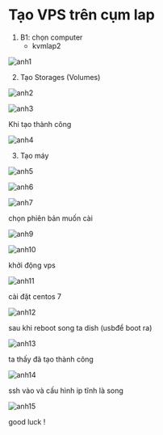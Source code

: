 # Tạo VPS trên cụm lap
 1. B1: chọn computer 
    - kvmlap2

![anh1](https://image.prntscr.com/image/l_Yay8PyTfidTMZO-7QT1w.png)

2. Tạo Storages (Volumes)

![anh2](https://image.prntscr.com/image/oApamIWDSx2m68iXAns23g.png)

![anh3](https://image.prntscr.com/image/eXjgLWFyTei9E5xHlJ845g.png)

Khi tạo thành công

![anh4](https://image.prntscr.com/image/gQB0wlokSZC1TyH9lGW4YA.png)

3. Tạo máy

![anh5](https://image.prntscr.com/image/ayxKFs7gQp6RvKfEtZTkNg.png)

![anh6](https://image.prntscr.com/image/tGXyFck8RZWbB52QIz0r5g.png)

![anh7](https://image.prntscr.com/image/A3srZWm1Q2KtgdTnQdEAvg.png)



chọn phiên bản muốn cài

![anh9](https://image.prntscr.com/image/uKe61CejRvOw9hFR4dAjuw.png)


![anh10](https://image.prntscr.com/image/4qtZnPClTxuJ5NuH6dHkmA.png)

khởi động vps

![anh11](https://image.prntscr.com/image/RPLRemBySJmkCaGnwi-nNg.png)

cài đặt centos 7

![anh12](https://image.prntscr.com/image/zWbe4oCkR42uMdg-BpKP6g.png)

sau khi reboot song ta dish (usbđể boot ra)

![anh13](https://image.prntscr.com/image/r4LbQLp_R7GfNZalNdqzRg.png)

ta thấy đã tạo thành công 

![anh14](https://image.prntscr.com/image/p1UHxVOKTH_T-a-pXwrdCQ.png)

ssh vào và cấu hình ip tĩnh là song

![anh15](https://image.prntscr.com/image/ai6oiPfpSW_mFEUtjglXLQ.png)



good luck !